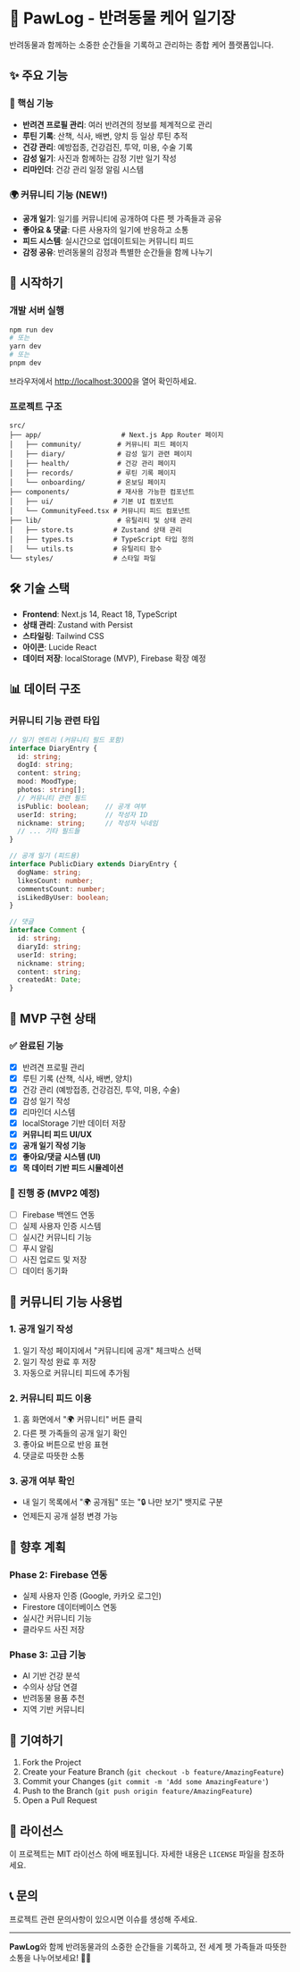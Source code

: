 # 🐾 PawLog - 반려동물 케어 일기장

반려동물과 함께하는 소중한 순간들을 기록하고 관리하는 종합 케어 플랫폼입니다.

## ✨ 주요 기능

### 📱 핵심 기능
- **반려견 프로필 관리**: 여러 반려견의 정보를 체계적으로 관리
- **루틴 기록**: 산책, 식사, 배변, 양치 등 일상 루틴 추적
- **건강 관리**: 예방접종, 건강검진, 투약, 미용, 수술 기록
- **감성 일기**: 사진과 함께하는 감정 기반 일기 작성
- **리마인더**: 건강 관리 일정 알림 시스템

### 🌍 커뮤니티 기능 (NEW!)
- **공개 일기**: 일기를 커뮤니티에 공개하여 다른 펫 가족들과 공유
- **좋아요 & 댓글**: 다른 사용자의 일기에 반응하고 소통
- **피드 시스템**: 실시간으로 업데이트되는 커뮤니티 피드
- **감정 공유**: 반려동물의 감정과 특별한 순간들을 함께 나누기

## 🚀 시작하기

### 개발 서버 실행

```bash
npm run dev
# 또는
yarn dev
# 또는
pnpm dev
```

브라우저에서 [http://localhost:3000](http://localhost:3000)을 열어 확인하세요.

### 프로젝트 구조

```
src/
├── app/                    # Next.js App Router 페이지
│   ├── community/         # 커뮤니티 피드 페이지
│   ├── diary/             # 감성 일기 관련 페이지
│   ├── health/            # 건강 관리 페이지
│   ├── records/           # 루틴 기록 페이지
│   └── onboarding/        # 온보딩 페이지
├── components/            # 재사용 가능한 컴포넌트
│   ├── ui/               # 기본 UI 컴포넌트
│   └── CommunityFeed.tsx # 커뮤니티 피드 컴포넌트
├── lib/                   # 유틸리티 및 상태 관리
│   ├── store.ts          # Zustand 상태 관리
│   ├── types.ts          # TypeScript 타입 정의
│   └── utils.ts          # 유틸리티 함수
└── styles/               # 스타일 파일
```

## 🛠 기술 스택

- **Frontend**: Next.js 14, React 18, TypeScript
- **상태 관리**: Zustand with Persist
- **스타일링**: Tailwind CSS
- **아이콘**: Lucide React
- **데이터 저장**: localStorage (MVP), Firebase 확장 예정

## 📊 데이터 구조

### 커뮤니티 기능 관련 타입

```typescript
// 일기 엔트리 (커뮤니티 필드 포함)
interface DiaryEntry {
  id: string;
  dogId: string;
  content: string;
  mood: MoodType;
  photos: string[];
  // 커뮤니티 관련 필드
  isPublic: boolean;    // 공개 여부
  userId: string;       // 작성자 ID
  nickname: string;     // 작성자 닉네임
  // ... 기타 필드들
}

// 공개 일기 (피드용)
interface PublicDiary extends DiaryEntry {
  dogName: string;
  likesCount: number;
  commentsCount: number;
  isLikedByUser: boolean;
}

// 댓글
interface Comment {
  id: string;
  diaryId: string;
  userId: string;
  nickname: string;
  content: string;
  createdAt: Date;
}
```

## 🎯 MVP 구현 상태

### ✅ 완료된 기능
- [x] 반려견 프로필 관리
- [x] 루틴 기록 (산책, 식사, 배변, 양치)
- [x] 건강 관리 (예방접종, 건강검진, 투약, 미용, 수술)
- [x] 감성 일기 작성
- [x] 리마인더 시스템
- [x] localStorage 기반 데이터 저장
- [x] **커뮤니티 피드 UI/UX**
- [x] **공개 일기 작성 기능**
- [x] **좋아요/댓글 시스템 (UI)**
- [x] **목 데이터 기반 피드 시뮬레이션**

### 🔄 진행 중 (MVP2 예정)
- [ ] Firebase 백엔드 연동
- [ ] 실제 사용자 인증 시스템
- [ ] 실시간 커뮤니티 기능
- [ ] 푸시 알림
- [ ] 사진 업로드 및 저장
- [ ] 데이터 동기화

## 🌟 커뮤니티 기능 사용법

### 1. 공개 일기 작성
1. 일기 작성 페이지에서 "커뮤니티에 공개" 체크박스 선택
2. 일기 작성 완료 후 저장
3. 자동으로 커뮤니티 피드에 추가됨

### 2. 커뮤니티 피드 이용
1. 홈 화면에서 "🌍 커뮤니티" 버튼 클릭
2. 다른 펫 가족들의 공개 일기 확인
3. 좋아요 버튼으로 반응 표현
4. 댓글로 따뜻한 소통

### 3. 공개 여부 확인
- 내 일기 목록에서 "🌍 공개됨" 또는 "🔒 나만 보기" 뱃지로 구분
- 언제든지 공개 설정 변경 가능

## 🔮 향후 계획

### Phase 2: Firebase 연동
- 실제 사용자 인증 (Google, 카카오 로그인)
- Firestore 데이터베이스 연동
- 실시간 커뮤니티 기능
- 클라우드 사진 저장

### Phase 3: 고급 기능
- AI 기반 건강 분석
- 수의사 상담 연결
- 반려동물 용품 추천
- 지역 기반 커뮤니티

## 🤝 기여하기

1. Fork the Project
2. Create your Feature Branch (`git checkout -b feature/AmazingFeature`)
3. Commit your Changes (`git commit -m 'Add some AmazingFeature'`)
4. Push to the Branch (`git push origin feature/AmazingFeature`)
5. Open a Pull Request

## 📝 라이선스

이 프로젝트는 MIT 라이선스 하에 배포됩니다. 자세한 내용은 `LICENSE` 파일을 참조하세요.

## 📞 문의

프로젝트 관련 문의사항이 있으시면 이슈를 생성해 주세요.

---

**PawLog**와 함께 반려동물과의 소중한 순간들을 기록하고, 전 세계 펫 가족들과 따뜻한 소통을 나누어보세요! 🐾💕
